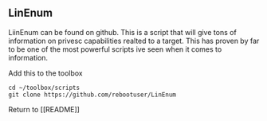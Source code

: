## LinEnum


LiinEnum can be found on github. This is a script that will give tons of information on privesc capabilities realted to a target. This has proven by far to be one of the most powerful scripts ive seen when it comes to information.

Add this to the toolbox

	cd ~/toolbox/scripts
	git clone https://github.com/rebootuser/LinEnum
	
	
Return to [[README]]